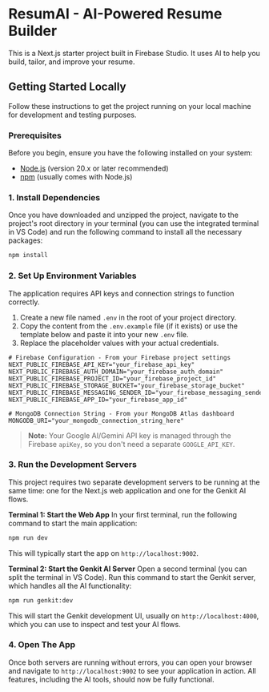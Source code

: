 # ResumAI - AI-Powered Resume Builder

This is a Next.js starter project built in Firebase Studio. It uses AI to help you build, tailor, and improve your resume.

## Getting Started Locally

Follow these instructions to get the project running on your local machine for development and testing purposes.

### Prerequisites

Before you begin, ensure you have the following installed on your system:
- [Node.js](https://nodejs.org/) (version 20.x or later recommended)
- [npm](https://www.npmjs.com/) (usually comes with Node.js)

### 1. Install Dependencies

Once you have downloaded and unzipped the project, navigate to the project's root directory in your terminal (you can use the integrated terminal in VS Code) and run the following command to install all the necessary packages:

```bash
npm install
```

### 2. Set Up Environment Variables

The application requires API keys and connection strings to function correctly.

1.  Create a new file named `.env` in the root of your project directory.
2.  Copy the content from the `.env.example` file (if it exists) or use the template below and paste it into your new `.env` file.
3.  Replace the placeholder values with your actual credentials.

```
# Firebase Configuration - From your Firebase project settings
NEXT_PUBLIC_FIREBASE_API_KEY="your_firebase_api_key"
NEXT_PUBLIC_FIREBASE_AUTH_DOMAIN="your_firebase_auth_domain"
NEXT_PUBLIC_FIREBASE_PROJECT_ID="your_firebase_project_id"
NEXT_PUBLIC_FIREBASE_STORAGE_BUCKET="your_firebase_storage_bucket"
NEXT_PUBLIC_FIREBASE_MESSAGING_SENDER_ID="your_firebase_messaging_sender_id"
NEXT_PUBLIC_FIREBASE_APP_ID="your_firebase_app_id"

# MongoDB Connection String - From your MongoDB Atlas dashboard
MONGODB_URI="your_mongodb_connection_string_here"
```
> **Note:** Your Google AI/Gemini API key is managed through the Firebase `apiKey`, so you don't need a separate `GOOGLE_API_KEY`.

### 3. Run the Development Servers

This project requires two separate development servers to be running at the same time: one for the Next.js web application and one for the Genkit AI flows.

**Terminal 1: Start the Web App**
In your first terminal, run the following command to start the main application:
```bash
npm run dev
```
This will typically start the app on `http://localhost:9002`.

**Terminal 2: Start the Genkit AI Server**
Open a second terminal (you can split the terminal in VS Code). Run this command to start the Genkit server, which handles all the AI functionality:
```bash
npm run genkit:dev
```
This will start the Genkit development UI, usually on `http://localhost:4000`, which you can use to inspect and test your AI flows.

### 4. Open The App

Once both servers are running without errors, you can open your browser and navigate to `http://localhost:9002` to see your application in action. All features, including the AI tools, should now be fully functional.
